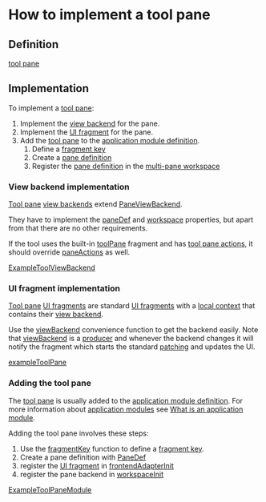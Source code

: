 # How to implement a tool pane

## Definition

[tool pane](def://?inline)

## Implementation

To implement a [tool pane](def://):

1. Implement the [view backend](def://) for the pane.
2. Implement the [UI fragment](def://) for the pane.
3. Add the [tool pane](def://) to the [application module definition](def://).
   1. Define a [fragment key](def://) 
   2. Create a [pane definition](def://)
   3. Register the [pane definition](def://) in the [multi-pane workspace](def://)

### View backend implementation

[Tool pane](def://) [view backends](def://) extend [PaneViewBackend](class://). 

They have to implement the [paneDef](property://PaneViewBackend) and [workspace](proprerty://PaneViewBackend)
properties, but apart from that there are no other requirements.

If the tool uses the built-in [toolPane](def://) fragment and has [tool pane actions](def://), it should
override [paneActions](function://PaneViewBackend) as well.

[ExampleToolViewBackend](example://)

### UI fragment implementation

[Tool pane](def://) [UI fragments](def://) are standard [UI fragments](def://) with a [local context](def://)
that contains their [view backend](def://).

Use the [viewBackend](function://) convenience function to get the backend easily. Note that
[viewBackend](function://) is a [producer](def://) and whenever the backend changes it will
notify the fragment which starts the standard [patching](def://) and updates the UI.

[exampleToolPane](example://)

### Adding the tool pane

The [tool pane](def://) is usually added to the [application module definition](def://). For more
information about [application modules](def://) see [What is an application module](guide://).

Adding the tool pane involves these steps:

1. Use the [fragmentKey](function://AppModule) function to define a [fragment key](def://).
2. Create a pane definition with [PaneDef](class://)
3. register the [UI fragment](def://) in [frontendAdapterInit](function://AppModule)
4. register the pane backend in [workspaceInit](function://AppModule)

[ExampleToolPaneModule](example://)